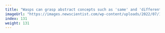 ```yaml
---
title: "Wasps can grasp abstract concepts such as 'same' and 'different'"
imageUrl: "https://images.newscientist.com/wp-content/uploads/2022/07/19150824/SEI_115406104.jpg?width=600"
index: 131
weight: 131
---
```

